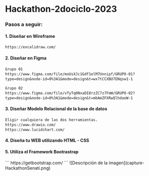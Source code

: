 # Hackathon-2dociclo-2023
<h3>Pasos a seguir:</h3>
<h4> 1. Diseñar en Wireframe </h4>

   ```
   https://excalidraw.com/
   ```
<h4> 2. Diseñar en Figma </h4>

   ```
   Grupo 01
   https://www.figma.com/file/moUsXJc1Gdf1elM7Unnipf/GRUPO-01?type=design&node-id=0%3A1&mode=design&t=wx7tCCXBU7ENqsw1-1
   ```
   ```
   Grupo 02
   https://www.figma.com/file/vTyTq0NxaDI8rzZC7z7FmW/GRUPO-02?type=design&node-id=0%3A1&mode=design&t=mbAmZFXRwQlhdaoW-1
   ```
<h4> 3. Diseñar Modelo Relacional de la base de datos </h4>

   ```
   Eligir cualquiera de las dos herramientas.
   https://www.drawio.com/
   https://www.lucidchart.com/
   ```

<h4> 4. Diseña tu WEB utilizando HTML - CSS </h4>
<h4> 5. Utiliza el Framework Bootrastrap </h4>
   ```
   https://getbootstrap.com/
   ```
![Descripción de la imagen](capture-HackathonSenati.png)
